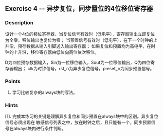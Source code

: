 ## Exercise 4 -- 异步复位，同步置位的4位移位寄存器

### Description

设计一个4位的移位寄存器，当复位信号有效时（低电平），寄存器输出立即复位为全零，移位输出也复位为零；
当预置信号有效时（低电平），在下一个时钟的上升沿，预存数据从输入引脚送入输出寄存器；
如果复位和预置均为高电平，在时钟的上升沿，移位寄存器由低位向高位依次移位。

D为四位预存数据输入，Sin为一位移位输入，Sout为一位移位输出，Q为四位寄存器输出；
clk为时钟信号，rst_n为异步复位信号，preset_n为同步预置信号。

### Points

1. 学习比较复杂的always块的写法。

### Hints

[1]. 完成本练习的关键是理解异步复位和同步预置在always块中的区别。异步复位信号必须出现在
敏感信号列表之中，放在时钟之后，且只能有一个。同步预置信号在always块内进行条件判断。

